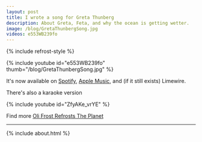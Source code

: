 ```yaml
---
layout: post
title: I wrote a song for Greta Thunberg
description: About Greta, Feta, and why the ocean is getting wetter.
image: /blog/GretaThunbergSong.jpg
videos: e553WB239fo
---
```


{% include refrost-style %}

{% include youtube id="e553WB239fo" thumb="/blog/GretaThunbergSong.jpg" %}

It's now available on [Spotify](https://open.spotify.com/track/3WdqFO10RbW4dtrPMqXEiz?si=rjEW7GBvTAWY1q_GE4USfQ), [Apple Music](https://music.apple.com/us/album/the-greta-thunberg-song-single/1538647164), and (if it still exists) Limewire.

There's also a karaoke version

{% include youtube id="ZfyAKe_vrYE" %}

Find more [Oli Frost Refrosts The Planet](/refrost)

---



{% include about.html %}
